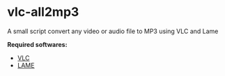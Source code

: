 # vlc-all2mp3
A small script convert any video or audio file to MP3 using VLC and Lame

**Required softwares:**
- [VLC](https://www.videolan.org/vlc/)
- [LAME](http://lame.sourceforge.net/index.php)
